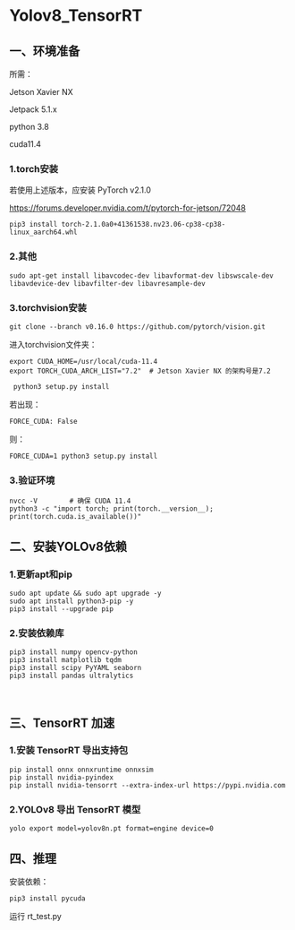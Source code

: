 # Yolov8_TensorRT

## 一、环境准备

所需：

Jetson Xavier NX

Jetpack 5.1.x

python 3.8

cuda11.4



### 1.torch安装

若使用上述版本，应安装 PyTorch v2.1.0

https://forums.developer.nvidia.com/t/pytorch-for-jetson/72048

```
pip3 install torch-2.1.0a0+41361538.nv23.06-cp38-cp38-linux_aarch64.whl
```

### 2.其他

```
sudo apt-get install libavcodec-dev libavformat-dev libswscale-dev libavdevice-dev libavfilter-dev libavresample-dev
```

### 3.torchvision安装

```
git clone --branch v0.16.0 https://github.com/pytorch/vision.git
```

进入torchvision文件夹：

```
export CUDA_HOME=/usr/local/cuda-11.4
export TORCH_CUDA_ARCH_LIST="7.2"  # Jetson Xavier NX 的架构号是7.2
```

```
 python3 setup.py install
```

若出现：

```
FORCE_CUDA: False
```

则：

```
FORCE_CUDA=1 python3 setup.py install
```



### 3.验证环境

```
nvcc -V        # 确保 CUDA 11.4
python3 -c "import torch; print(torch.__version__); print(torch.cuda.is_available())"
```



## 二、安装YOLOv8依赖

### 1.更新apt和pip

```
sudo apt update && sudo apt upgrade -y
sudo apt install python3-pip -y
pip3 install --upgrade pip
```

### 2.安装依赖库

```
pip3 install numpy opencv-python
pip3 install matplotlib tqdm
pip3 install scipy PyYAML seaborn
pip3 install pandas ultralytics
```

 

## 三、TensorRT 加速

### 1.安装 TensorRT 导出支持包

```
pip install onnx onnxruntime onnxsim
pip install nvidia-pyindex
pip install nvidia-tensorrt --extra-index-url https://pypi.nvidia.com
```

### 2.YOLOv8 导出 TensorRT 模型

```
yolo export model=yolov8n.pt format=engine device=0
```





## 四、推理

安装依赖：

```
pip3 install pycuda
```

运行 rt_test.py



